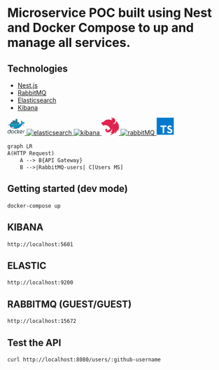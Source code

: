 # Microservice POC built using Nest and Docker Compose to up and manage all services.

## Technologies

- [Nest.js](https://nestjs.com/)
- [RabbitMQ](https://www.rabbitmq.com/)
- [Elasticsearch](https://www.elastic.co/)
- [Kibana](https://www.elastic.co/kibana/)

<p align="left"> <a href="https://www.docker.com/" target="_blank" rel="noreferrer"> <img src="https://raw.githubusercontent.com/devicons/devicon/master/icons/docker/docker-original-wordmark.svg" alt="docker" width="40" height="40"/> </a> <a href="https://www.elastic.co" target="_blank" rel="noreferrer"> <img src="https://www.vectorlogo.zone/logos/elastic/elastic-icon.svg" alt="elasticsearch" width="40" height="40"/> </a> <a href="https://www.elastic.co/kibana" target="_blank" rel="noreferrer"> <img src="https://www.vectorlogo.zone/logos/elasticco_kibana/elasticco_kibana-icon.svg" alt="kibana" width="40" height="40"/> </a> <a href="https://nestjs.com/" target="_blank" rel="noreferrer"> <img src="https://raw.githubusercontent.com/devicons/devicon/master/icons/nestjs/nestjs-plain.svg" alt="nestjs" width="40" height="40"/> </a> <a href="https://www.rabbitmq.com" target="_blank" rel="noreferrer"> <img src="https://www.vectorlogo.zone/logos/rabbitmq/rabbitmq-icon.svg" alt="rabbitMQ" width="40" height="40"/> </a> <a href="https://www.typescriptlang.org/" target="_blank" rel="noreferrer"> <img src="https://raw.githubusercontent.com/devicons/devicon/master/icons/typescript/typescript-original.svg" alt="typescript" width="40" height="40"/> </a> </p>

```mermaid
graph LR
A(HTTP Request)
    A --> B{API Gateway}
    B -->|RabbitMQ-users| C[Users MS]
```

## Getting started (dev mode)

```
docker-compose up
```

## KIBANA

```
http://localhost:5601
```

## ELASTIC

```
http://localhost:9200
```

## RABBITMQ (GUEST/GUEST)

```
http://localhost:15672
```

## Test the API

```
curl http://localhost:8080/users/:github-username
```
